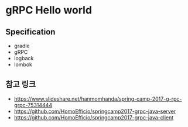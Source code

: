 # gRPC Hello world

## Specification

* gradle
* gRPC
* logback
* lombok

## 참고 링크

* https://www.slideshare.net/hanmomhanda/spring-camp-2017-g-rpc-grpc-75314444
* https://github.com/HomoEfficio/springcamp2017-grpc-java-server
* https://github.com/HomoEfficio/springcamp2017-grpc-java-client